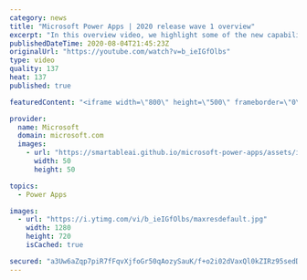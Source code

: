 ```yaml
---
category: news
title: "Microsoft Power Apps | 2020 release wave 1 overview"
excerpt: "In this overview video, we highlight some of the new capabilities included in the latest update to Microsoft Power Apps.      Here are the capabilities covered:     UI enhancements       • Save is always visible       • Chart formatting  Grid user experience enhancements       • Conditional search  "
publishedDateTime: 2020-08-04T21:45:23Z
originalUrl: "https://youtube.com/watch?v=b_ieIGfOlbs"
type: video
quality: 137
heat: 137
published: true

featuredContent: "<iframe width=\"800\" height=\"500\" frameborder=\"0\" src=\"https://www.youtube.com/embed/b_ieIGfOlbs\" allow=\"accelerometer; autoplay; encrypted-media; gyroscope; picture-in-picture\" allowfullscreen></iframe>"

provider:
  name: Microsoft
  domain: microsoft.com
  images:
    - url: "https://smartableai.github.io/microsoft-power-apps/assets/images/organizations/microsoft.com-50x50.jpg"
      width: 50
      height: 50

topics:
  - Power Apps

images:
  - url: "https://i.ytimg.com/vi/b_ieIGfOlbs/maxresdefault.jpg"
    width: 1280
    height: 720
    isCached: true

secured: "a3Uw6aZqp7piR7fFqvXjfoGr50qAozySauK/f+o2i02dVaxQl0kZIRz95sedD1TekM8x7RJ1VFOC5OrbxGo1GYIog8tpCgVgSIkFfJgioCDLzEd10TPLxvEVvGDVYAYZXvixIfJXNFJ/X1Otb1NkTKy3QLx5cKg31jcHP5aFebLjGHaxpuQSTp/z/GyQ84R1N5ORow8oBbuBd6ks/C6KdMDMloND16i0/pmq5yuu+1Sd6rNAzbaI/2U0i2SYVjCRqRPirn6fkGtT6JfxTTGCm69RgCrUJypVI2rbqA7n/pWoHcWPgU38dPEOoA74SwLiSm8cC99BNk8OIcFG8t4Jd4YrpFZ6JVCTTShtITdMAeCR4K4V+N442y7dPMJdo8q9ykedfEhbXKD3+oZD87EGX3HnGgkQ9Fel99Dh23rqzk6d9oo+e7D47CxQY9cdJcSe;aXsGLFtsgOgJFZvG1YaqCA=="
---
```


